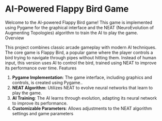 # AI-Powered Flappy Bird Game

Welcome to the AI-powered Flappy Bird game! This game is implemented using Pygame for the graphical interface and the NEAT (NeuroEvolution of Augmenting Topologies) algorithm to train the AI to play the game.
Overview

This project combines classic arcade gameplay with modern AI techniques. The core game is Flappy Bird, a popular game where the player controls a bird trying to navigate through pipes without hitting them. Instead of human input, this version uses AI to control the bird, trained using NEAT to improve its performance over time.
Features

1. **Pygame Implementation**: The game interface, including graphics and controls, is created using Pygame.. 
2. **NEAT Algorithm**: Utilizes NEAT to evolve neural networks that learn to play the game.
3. **AI Training**: The AI learns through evolution, adapting its neural network to improve its performance.
4. **Customizable Parameters**: Allows adjustments to the NEAT algorithm settings and game parameters
